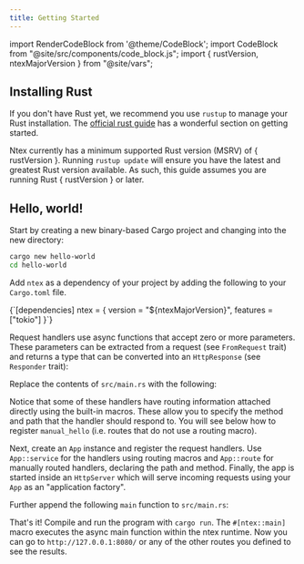 ```yaml
---
title: Getting Started
---
```


import RenderCodeBlock from '@theme/CodeBlock';
import CodeBlock from "@site/src/components/code_block.js";
import { rustVersion, ntexMajorVersion } from "@site/vars";

## Installing Rust

If you don't have Rust yet, we recommend you use `rustup` to manage your Rust installation. The [official rust guide][rustguide] has a wonderful section on getting started.

<p>
Ntex currently has a minimum supported Rust version (MSRV) of { rustVersion }. Running <code>rustup update</code> will ensure you have the latest and greatest Rust version available. As such, this guide assumes you are running Rust { rustVersion } or later.
</p>

## Hello, world!

Start by creating a new binary-based Cargo project and changing into the new directory:

```bash
cargo new hello-world
cd hello-world
```

Add `ntex` as a dependency of your project by adding the following to your `Cargo.toml` file.


<!-- DEPENDENCY -->

<RenderCodeBlock className="language-toml">
{`[dependencies]
ntex = { version = "${ntexMajorVersion}", features = ["tokio"] }`}
</RenderCodeBlock>

Request handlers use async functions that accept zero or more parameters. These parameters can be extracted from a request (see `FromRequest` trait) and returns a type that can be converted into an `HttpResponse` (see `Responder` trait):

Replace the contents of `src/main.rs` with the following:

<CodeBlock example="getting-started" section="handlers" />

Notice that some of these handlers have routing information attached directly using the built-in macros. These allow you to specify the method and path that the handler should respond to. You will see below how to register `manual_hello` (i.e. routes that do not use a routing macro).

Next, create an `App` instance and register the request handlers. Use `App::service` for the handlers using routing macros and `App::route` for manually routed handlers, declaring the path and method. Finally, the app is started inside an `HttpServer` which will serve incoming requests using your `App` as an "application factory".

Further append the following `main` function to `src/main.rs`:

<CodeBlock example="getting-started" section="main" />

That's it! Compile and run the program with `cargo run`. The `#[ntex::main]` macro executes the async main function within the ntex runtime. Now you can go to `http://127.0.0.1:8080/` or any of the other routes you defined to see the results.

<!-- LINKS -->

[rustguide]: https://doc.rust-lang.org/book/ch01-01-installation.html
